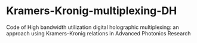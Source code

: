# Kramers-Kronig-multiplexing-DH
Code of High bandwidth utilization digital holographic multiplexing: an approach using Kramers–Kronig relations in Advanced Photonics Research
